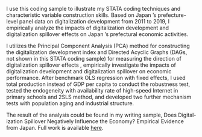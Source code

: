 I use this coding sample to illustrate my STATA coding techniques and characteristic variable construction skills. Based on Japan ’s prefecture-level panel data on digitalization development from 2011 to 2019, I empirically analyze the impacts of digitalization development and digitalization spillover effects on Japan ’s prefectural economic activities. 

I utilizes the Principal Component Analysis (PCA) method for constructing the digitalization development index and Directed Acyclic Graphs (DAGs, not shown in this STATA coding sample) for measuring the direction of digitalization spillover effects , empirically investigate the impacts of digitalization development and digitalization spillover on economic performance. After benchmark OLS regression with fixed effects, I used total production instead of GDP per capita to conduct the robustness test, tested the endogeneity with availability rate of high-speed Internet in primary schools and 2SLS method, and developed two further mechanism tests with population aging and industrial structure.

The result of the analysis could be found in my writing sample, Does Digital- ization Spillover Negatively Influence the Economy? Empirical Evidence from Japan. Full work is available [here](https://leonequ.github.io/files/Digitalization.pdf).

